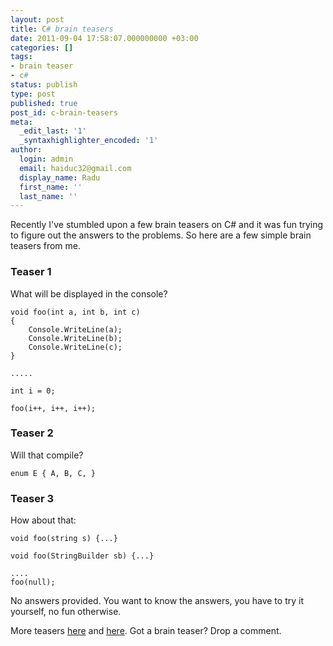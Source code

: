 ```yaml
---
layout: post
title: C# brain teasers
date: 2011-09-04 17:58:07.000000000 +03:00
categories: []
tags:
- brain teaser
- c#
status: publish
type: post
published: true
post_id: c-brain-teasers
meta:
  _edit_last: '1'
  _syntaxhighlighter_encoded: '1'
author:
  login: admin
  email: haiduc32@gmail.com
  display_name: Radu
  first_name: ''
  last_name: ''
---
```

Recently I've stumbled upon a few brain teasers on C# and it was fun trying to figure out the answers to the problems. So here are a few simple brain teasers from me.

### Teaser 1
What will be displayed in the console?

    void foo(int a, int b, int c)
    {
        Console.WriteLine(a);
        Console.WriteLine(b);
        Console.WriteLine(c);
    }
    
    .....
    
    int i = 0;
    
    foo(i++, i++, i++);

### Teaser 2
Will that compile?

    enum E { A, B, C, }

### Teaser 3
How about that:

    void foo(string s) {...}
    
    void foo(StringBuilder sb) {...}
    
    ....
    foo(null);

No answers provided. You want to know the answers, you have to try it yourself, no fun otherwise.

More teasers <a href="http://www.yoda.arachsys.com/csharp/teasers.html" target="_blank">here</a> and <a href="http://www.ahuwanya.net/blog/post/C-Brainteasers-Part-I.aspx" target="_blank">here</a>. Got a brain teaser? Drop a comment.
